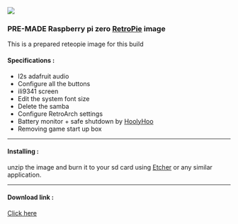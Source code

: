 ![](https://raw.githubusercontent.com/Gameboypi/SPW/master/images/retropie.png)
### PRE-MADE Raspberry pi zero [RetroPie](https://retropie.org.uk/) image
This is a prepared reteopie image for this build
 
#### Specifications :
- I2s adafruit audio
- Configure all the buttons
- ili9341 screen
- Edit the system font size 
- Delete the samba 
- Configure RetroArch settings
- Battery monitor + safe shutdown by [HoolyHoo](https://github.com/HoolyHoo/Mintybatterymonitor)
- Removing game start up box
-----

#### Installing :
unzip the image and burn it to your sd card using [Etcher](https://etcher.io/) or any similar application.

-----
#### Download link :
[Click here](http://www.mediafire.com/file/923btg9b0tm33x0/SPW_v1.zip)
